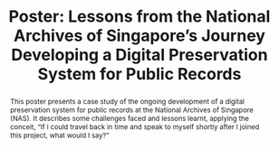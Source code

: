 ---
abstract: This poster presents a case study of the ongoing development of a digital
  preservation system for public records at the National Archives of Singapore (NAS).
  It describes some challenges faced and lessons learnt, applying the conceit, “If
  I could travel back in time and speak to myself shortly after I joined this project,
  what would I say?”
creators:
- Wong, Kevin
date: null
document_url: https://az659834.vo.msecnd.net/eventsairwesteuprod/production-inconference-public/dc8134923c1040099299be61b3d4883a
grand_parent: iPRES
institutions:
- National Archives of Singapore
keywords:
- digital preservation system
landing_page_url: null
language: eng
layout: publication
license: CC-BY 4.0 International
notes_url: null
parent: iPRES 2022
publication_type: poster
size: null
slides_url: null
source_name: iPRES
stream_url: null
title: 'Poster: Lessons from the National Archives of Singapore’s Journey Developing
  a Digital Preservation System for Public Records'
year: 2022
---
